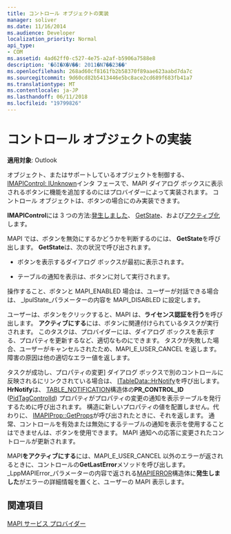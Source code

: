 ```yaml
---
title: コントロール オブジェクトの実装
manager: soliver
ms.date: 11/16/2014
ms.audience: Developer
localization_priority: Normal
api_type:
- COM
ms.assetid: 4ad62ff0-c527-4e75-a2af-b5906a7588e8
description: '�ŏI�X�V��: 2011�N7��23��'
ms.openlocfilehash: 268ad60cf8161fb2b58370f89aae623aabd7da7c
ms.sourcegitcommit: 9d60cd82b5413446e5bc8ace2cd689f683fb41a7
ms.translationtype: MT
ms.contentlocale: ja-JP
ms.lasthandoff: 06/11/2018
ms.locfileid: "19799826"
---
```

# <a name="control-object-implementation"></a>コントロール オブジェクトの実装

  
  
**適用対象**: Outlook 
  
オブジェクト、またはサポートしているオブジェクトを制御する、 [IMAPIControl: IUnknown](imapicontroliunknown.md)インタ フェースで、MAPI ダイアログ ボックスに表示されるボタンに機能を追加するのにはプロバイダーによって実装されます。 コントロール オブジェクトは、ボタンの場合にのみ実装できます。 
  
 **IMAPIControl**には 3 つの方法:[発生しました](imapicontrol-getlasterror.md)、 [GetState](imapicontrol-getstate.md)、および[アクティブ化](imapicontrol-activate.md)します。 
  
MAPI では、ボタンを無効にするかどうかを判断するのには、 **GetState**を呼び出します。 **GetState**は、次の状況で呼び出されます。 
  
- ボタンを表示するダイアログ ボックスが最初に表示されます。
    
- テーブルの通知を表示は、ボタンに対して実行されます。 
    
操作すること、ボタンと MAPI_ENABLED 場合は、ユーザーが対話できる場合は、 _lpulState_パラメーターの内容を MAPI_DISABLED に設定します。 
  
ユーザーは、ボタンをクリックすると、MAPI は、**ライセンス認証を行う**を呼び出します。 **アクティブにする**には、ボタンに関連付けられているタスクが実行されます。 このタスクは、プロバイダーには、ダイアログ ボックスを表示する、プロパティを更新するなど、適切なものにできます。 タスクが失敗した場合、ユーザーがキャンセルされたため、MAPI_E_USER_CANCEL を返します。 障害の原因は他の適切なエラー値を返します。 
  
タスクが成功し、プロパティの変更] ダイアログ ボックスで別のコントロールに反映されるにリンクされている場合は、 [ITableData::HrNotify](itabledata-hrnotify.md)を呼び出します。 **HrNotify**は、 [TABLE_NOTIFICATION](table_notification.md)構造体の**PR_CONTROL_ID** ([PidTagControlId](pidtagcontrolid-canonical-property.md)) プロパティがプロパティの変更の通知を表示テーブルを発行するために呼び出されます。 構造に新しいプロパティの値を配置しません。代わりに、 [IMAPIProp::GetProps](imapiprop-getprops.md)が呼び出されたときに、それを返します。 通常、コントロールを有効または無効にするテーブルの通知を表示を使用することはできませんは、ボタンを使用できます。 MAPI 通知への応答に変更されたコントロールが更新されます。 
  
MAPI**をアクティブにする**には、MAPI_E_USER_CANCEL 以外のエラーが返されるときに、コントロールの**GetLastError**メソッドを呼び出します。 _LppMAPIError_パラメーターの内容で返される[MAPIERROR](mapierror.md)構造体に**発生しました**がエラーの詳細情報を置くと、ユーザーの MAPI 表示します。 
  
## <a name="see-also"></a>関連項目



[MAPI サービス プロバイダー](mapi-service-providers.md)

